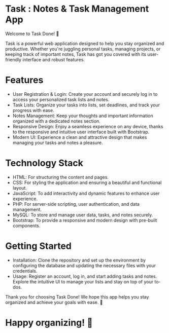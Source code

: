 # Task : Notes & Task Management App
Welcome to Task Done! 🎉

Task is a powerful web application designed to help you stay organized and productive. Whether you're juggling personal tasks, managing projects, or keeping track of important notes, Task  has got you covered with its user-friendly interface and robust features.

# Features
* User Registration & Login: Create your account and securely log in to access your personalized task lists and notes.
* Task Lists: Organize your tasks into lists, set deadlines, and track your progress with ease.
* Notes Management: Keep your thoughts and important information organized with a dedicated notes section.
* Responsive Design: Enjoy a seamless experience on any device, thanks to the responsive and intuitive user interface built with Bootstrap.
* Modern UI: Experience a clean and attractive design that makes managing your tasks and notes a pleasure.
# Technology Stack
* HTML: For structuring the content and pages.
* CSS: For styling the application and ensuring a beautiful and functional layout.
* JavaScript: To add interactivity and dynamic features to enhance user experience.
* PHP: For server-side scripting, user authentication, and data management.
* MySQL: To store and manage user data, tasks, and notes securely.
* Bootstrap: To provide a responsive and modern design with pre-built components.
# Getting Started
* Installation: Clone the repository and set up the environment by configuring the database and updating the necessary files with your credentials.
* Usage: Register an account, log in, and start adding tasks and notes. Explore the intuitive UI to manage your lists and stay on top of your to-dos.


Thank you for choosing Task Done! We hope this app helps you stay organized and achieve your goals with ease. 🌟

# Happy organizing! 🚀

